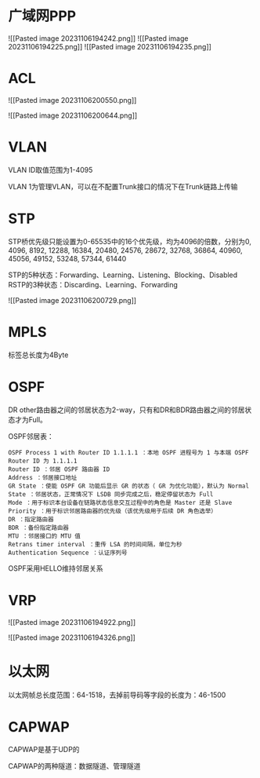 # 广域网PPP
![[Pasted image 20231106194242.png]]
![[Pasted image 20231106194225.png]]
![[Pasted image 20231106194235.png]]
# ACL
![[Pasted image 20231106200550.png]]

![[Pasted image 20231106200644.png]]
# VLAN
VLAN ID取值范围为1-4095

VLAN 1为管理VLAN，可以在不配置Trunk接口的情况下在Trunk链路上传输

# STP
STP桥优先级只能设置为0-65535中的16个优先级，均为4096的倍数，分别为0, 4096, 8192, 12288, 16384, 20480, 24576, 28672, 32768, 36864, 40960, 45056, 49152, 53248, 57344, 61440

STP的5种状态：Forwarding、Learning、Listening、Blocking、Disabled
RSTP的3种状态：Discarding、Learning、Forwarding

![[Pasted image 20231106200729.png]]

# MPLS
标签总长度为4Byte

# OSPF
DR other路由器之间的邻居状态为2-way，只有和DR和BDR路由器之间的邻居状态才为Full。

OSPF邻居表：
```
OSPF Process 1 with Router ID 1.1.1.1 ：本地 OSPF 进程号为 1 与本端 OSPF Router ID 为 1.1.1.1
Router ID ：邻居 OSPF 路由器 ID
Address ：邻居接口地址
GR State ：使能 OSPF GR 功能后显示 GR 的状态（ GR 为优化功能），默认为 Normal
State ：邻居状态，正常情况下 LSDB 同步完成之后，稳定停留状态为 Full
Mode ：用于标识本台设备在链路状态信息交互过程中的角色是 Master 还是 Slave
Priority ：用于标识邻居路由器的优先级（该优先级用于后续 DR 角色选举）
DR ：指定路由器
BDR ：备份指定路由器
MTU ：邻居接口的 MTU 值
Retrans timer interval ：重传 LSA 的时间间隔，单位为秒
Authentication Sequence ：认证序列号
```

OSPF采用HELLO维持邻居关系

# VRP
![[Pasted image 20231106194922.png]]

![[Pasted image 20231106194326.png]]
# 以太网
以太网帧总长度范围：64-1518，去掉前导码等字段的长度为：46-1500

# CAPWAP
CAPWAP是基于UDP的

CAPWAP的两种隧道：数据隧道、管理隧道

